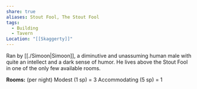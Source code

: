 ```yaml
---
share: true
aliases: Stout Fool, The Stout Fool
tags:
  - Building
  - Tavern
Location: "[[Skaggerty]]"
---
```


Ran by [[./Simoon|Simoon]], a diminutive and unassuming human male with quite an intellect and a dark sense of humor. He lives above the Stout Fool in one of the only few available rooms.

**Rooms:** (per night)
Modest (1 sp) = 3
Accommodating (5 sp) = 1


